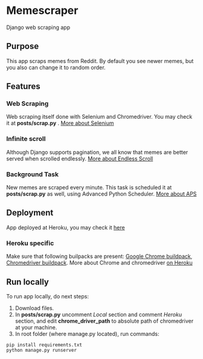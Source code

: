 # Memescraper 
Django web scraping app

## Purpose
This app scraps memes from Reddit. By default you see newer memes, but you also can change it to random order.

## Features
### Web Scraping
Web scraping itself done with Selenium and Chromedriver. You may check it at **posts/scrap.py** .
[More about Selenium](https://selenium-python.readthedocs.io/) 
### Infinite scroll 
Although Django supports pagination, we all know that memes are better served when scrolled endlessly. 
[More about Endless Scroll](https://dev.to/coderasha/infinite-scroll-with-django-d0a)
### Background Task
New memes are scraped every minute. This task is scheduled it at **posts/scrap.py** as well, using Advanced Python Scheduler. [More about APS](https://medium.com/@kevin.michael.horan/scheduling-tasks-in-django-with-the-advanced-python-scheduler-663f17e868e6)

## Deployment 
App deployed at Heroku, you may check it [here](https://memescraper.herokuapp.com/)
### Heroku specific
Make sure that following builpacks are present:
[Google Chrome buildpack](https://github.com/heroku/heroku-buildpack-google-chrome),
[Chromedriver buildpack](https://github.com/heroku/heroku-buildpack-chromedriver).
More about Chrome and chromedriver [on Heroku](https://www.youtube.com/watch?v=Ven-pqwk3ec&feature=youtu.be)

## Run locally
To run app locally, do next steps:  
1. Download files.  
2. In **posts/scrap.py** uncomment *Local* section and comment *Heroku* section, and edit **chrome_driver_path** to absolute path of chromedriver at your machine.
3. In root folder (where manage.py located), run commands:  
```
pip install requirements.txt 
python manage.py runserver
```
